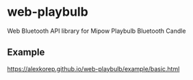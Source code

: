 # web-playbulb
Web Bluetooth API library for Mipow Playbulb Bluetooth Candle

## Example

https://alexkorep.github.io/web-playbulb/example/basic.html
